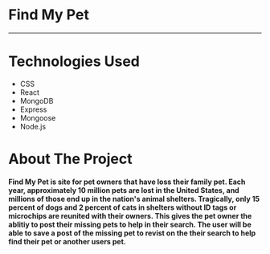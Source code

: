 # Find My Pet
***

# Technologies Used
- CSS
- React
- MongoDB
- Express
- Mongoose
- Node.js


# About The Project
#### Find My Pet is site for pet owners that have loss their family pet. Each year, approximately 10 million pets are lost in the United States, and millions of those end up in the nation's animal shelters. Tragically, only 15 percent of dogs and 2 percent of cats in shelters without ID tags or microchips are reunited with their owners. This gives the pet owner the ablitiy to post their missing pets to help in their search. The user will be able to save a post of the missing pet to revist on the their search to help find their pet or another users pet. 

